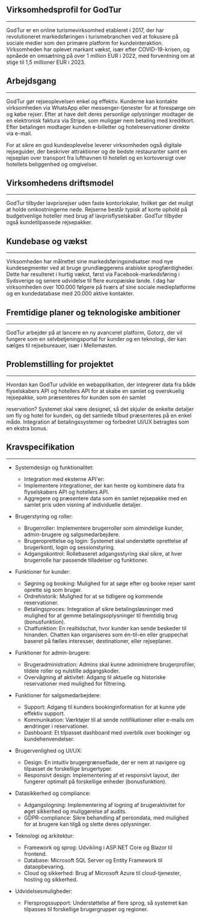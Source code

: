 ## Virksomhedsprofil for GodTur
---
GodTur er en online turismevirksomhed etableret i 2017, der har revolutioneret markedsføringen i turismebranchen ved at fokusere på sociale medier som den primære platform for kundeinteraktion. Virksomheden har oplevet markant vækst, især efter COVID-19-krisen, og opnåede en omsætning på over 1 million EUR i 2022, med forventning om at stige til 1,5 millioner EUR i 2023.

## Arbejdsgang
---
GodTur gør rejseoplevelsen enkel og effektiv. Kunderne kan kontakte virksomheden via WhatsApp eller messenger-tjenester for at forespørge om og købe rejser. Efter at have delt deres personlige oplysninger modtager de en elektronisk faktura via Stripe, som muliggør nem betaling med kreditkort. Efter betalingen modtager kunden e-billetter og hotelreservationer direkte via e-mail.

For at sikre en god kundeoplevelse leverer virksomheden også digitale rejseguider, der beskriver attraktioner og de bedste restauranter samt en rejseplan over transport fra lufthavnen til hotellet og en kortoversigt over hotellets beliggenhed og omgivelser.

## Virksomhedens driftsmodel
---
GodTur tilbyder lavprisrejser uden faste kontorlokaler, hvilket gør det muligt at holde omkostningerne nede. Rejserne består typisk af korte ophold på budgetvenlige hoteller med brug af lavprisflyselskaber. GodTur tilbyder også kundetilpassede rejsepakker.

## Kundebase og vækst
---
Virksomheden har målrettet sine markedsføringsindsatser mod nye kundesegmenter ved at bruge grundlæggerens arabiske sprogfærdigheder. Dette har resulteret i hurtig vækst, først via Facebook-markedsføring i Sydsverige og senere udvidelse til flere europæiske lande. I dag har virksomheden over 100.000 følgere på tværs af sine sociale medieplatforme og en kundedatabase med 20.000 aktive kontakter.

## Fremtidige planer og teknologiske ambitioner
---
GodTur arbejder på at lancere en ny avanceret platform, Gotorz, der vil fungere som en selvbetjeningsportal for kunder og en teknologi, der kan sælges til rejsebureauer, især i Mellemøsten.

## Problemstilling for projektet
---
Hvordan kan GodTur udvikle en webapplikation, der integrerer data fra både flyselskabers API og hotellers API for at skabe en samlet og overskuelig rejsepakke, som præsenteres for kunden som én samlet

reservation? Systemet skal være designet, så det skjuler de enkelte detaljer om fly og hotel for kunden, og det samlede tilbud præsenteres på en enkel måde. Integration af betalingssystemer og forbedret UI/UX betragtes som en ekstra bonus.

## Kravspecifikation
---
- Systemdesign og funktionalitet:
	- Integration med eksterne API'er:
	- Implementere integrationer, der kan hente og kombinere data fra flyselskabers API og hotellers API.
	- Aggregere og præsentere data som én samlet rejsepakke med en samlet pris uden visning af individuelle detaljer.

- Brugerstyring og roller:
	- Brugerroller: Implementere brugerroller som almindelige kunder, admin-brugere og salgsmedarbejdere.
	- Brugeroprettelse og login: Systemet skal understøtte oprettelse af brugerkonti, login og sessionstyring.
	- Adgangskontrol: Rollebaseret adgangsstyring skal sikre, at hver brugerrolle har passende tilladelser og funktioner.

- Funktioner for kunder:
	- Søgning og booking: Mulighed for at søge efter og booke rejser samt oprette sig som bruger.
	- Ordrehistorik: Mulighed for at se tidligere og kommende reservationer.
	- Betalingsproces: Integration af sikre betalingsløsninger med mulighed for at gemme betalingsoplysninger til fremtidig brug (bonusfunktion).
	- Chatfunktion: En realtidschat, hvor kunder kan sende beskeder til hinanden. Chatten kan organiseres som én-til-én eller gruppechat baseret på fælles interesser, destinationer, eller rejseplaner.

- Funktioner for admin-brugere:
	- Brugeradministration: Admins skal kunne administrere brugerprofiler, tildele roller og nulstille adgangskoder.
	- Overvågning af aktivitet: Adgang til aktuelle og historiske reservationer med mulighed for filtrering.

- Funktioner for salgsmedarbejdere:
	- Support: Adgang til kunders bookinginformation for at kunne yde effektiv support.
	- Kommunikation: Værktøjer til at sende notifikationer eller e-mails om ændringer i reservationer.
	- Dashboard: Et tilpasset dashboard med overblik over bookinger og kundehenvendelser.

- Brugervenlighed og UI/UX:
	- Design: En intuitiv brugergrænseflade, der er nem at navigere og tilpasset de forskellige brugertyper.
	- Responsivt design: Implementering af et responsivt layout, der fungerer optimalt på forskellige enheder (bonusfunktion).

- Datasikkerhed og compliance:
	- Adgangslogning: Implementering af logning af brugeraktivitet for øget sikkerhed og muliggørelse af audits.
	- GDPR-compliance: Sikre behandling af persondata, med mulighed for at brugere kan tilgå og slette deres oplysninger.

- Teknologi og arkitektur:
	- Framework og sprog: Udvikling i ASP.NET Core og Blazor til frontend.
	- Database: Microsoft SQL Server og Entity Framework til dataopbevaring.
	- Cloud og sikkerhed: Brug af Microsoft Azure til cloud-tjenester, hosting og sikkerhed.

- Udvidelsesmuligheder:
	- Flersprogssupport: Understøttelse af flere sprog, så systemet kan tilpasses til forskellige brugergrupper og regioner.

